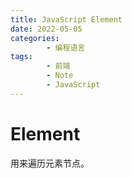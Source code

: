 ```yaml
---
title: JavaScript Element
date: 2022-05-05
categories:
        - 编程语言
tags:
        - 前端
        - Note
        - JavaScript
---
```


# Element

用来遍历元素节点。
